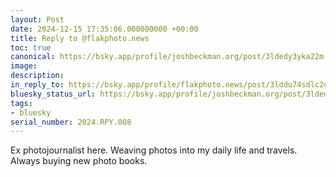 ```yaml
---
layout: Post
date: 2024-12-15 17:35:06.000000000 +00:00
title: Reply to @flakphoto.news
toc: true
canonical: https://bsky.app/profile/joshbeckman.org/post/3ldedy3yka22m
image:
description:
in_reply_to: https://bsky.app/profile/flakphoto.news/post/3lddu74sdlc2u
bluesky_status_url: https://bsky.app/profile/joshbeckman.org/post/3ldedy3yka22m
tags:
- bluesky
serial_number: 2024.RPY.008
---
```

Ex photojournalist here. Weaving photos into my daily life and travels. Always buying new photo books.
